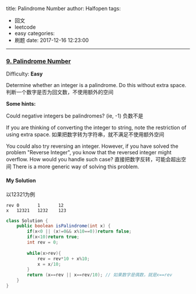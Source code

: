 title: Palindrome Number
author: Halfopen
tags:
  - 回文
  - leetcode
  - easy
categories:
  - 刷题
date: 2017-12-16 12:23:00
---
### [9\. Palindrome Number](https://leetcode.com/problems/palindrome-number/description/)

Difficulty: **Easy**

Determine whether an integer is a palindrome. Do this without extra space.
判断一个数字是否为回文数，不使用额外的空间

**Some hints:**

Could negative integers be palindromes? (ie, -1) 负数不是

If you are thinking of converting the integer to string, note the restriction of using extra space. 如果把数字转为字符串，就不满足不使用额外空间

You could also try reversing an integer. However, if you have solved the problem "Reverse Integer", you know that the reversed integer might overflow. How would you handle such case?
直接把数字反转，可能会超出空间
There is a more generic way of solving this problem.



#### My Solution

以12321为例

    rev	0		1		12
    x	12321	1232	123

```java
class Solution {
    public boolean isPalindrome(int x) {
        if(x<0 || (x!=0&& x%10==0))return false;
        if(x<10)return true;
        int rev = 0;
        
        while(x>rev){
            rev = rev*10 + x%10;
            x = x/10;
        }
        return (x==rev || x==rev/10); // 如果数字是偶数，就是x==rev
    }
}
```